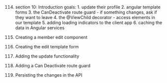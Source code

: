 114. section 10: Introduction
    goals:
    1. update their profile
    2. angular template forms
    3. the CanDeactivate route guard - if something changes, ask if they want to leave
    4. the @ViewChild decorator - access elements in our template
    5. adding loading indicators to the client app
    6. caching the data in Angular services

115. Creating a member edit component
116. Creating the edit template form
117. Adding the update functionality
118. Adding a Can Deactivate route guard
119. Persisting the changes in the API